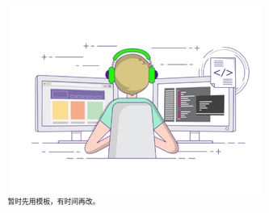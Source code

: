 <img align="right" alt="GIF" src="https://raw.githubusercontent.com/devSouvik/devSouvik/master/gif3.gif" width="500"/>

暂时先用模板，有时间再改。
